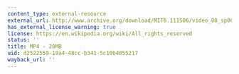 ```yaml
---
content_type: external-resource
external_url: http://www.archive.org/download/MIT6.111S06/video_08_sp06-220k.mp4
has_external_license_warning: true
license: https://en.wikipedia.org/wiki/All_rights_reserved
status: ''
title: MP4 - 20MB
uid: d2522559-19a4-48cc-b341-5c10b4055217
wayback_url: ''
---
```

